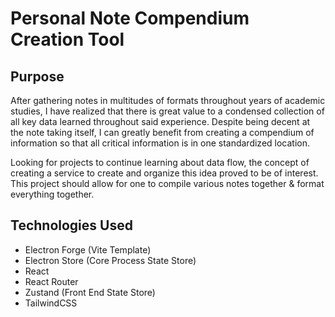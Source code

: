 # Personal Note Compendium Creation Tool

## Purpose

After gathering notes in multitudes of formats throughout years of academic studies, I have realized that there is great value to a condensed collection of all key data learned throughout said experience. Despite being decent at the note taking itself, I can greatly benefit from creating a compendium of information so that all critical information is in one standardized location. 

Looking for projects to continue learning about data flow, the concept of creating a service to create and organize this idea proved to be of interest. This project should allow for one to compile various notes together & format everything together. 

## Technologies Used

- Electron Forge (Vite Template)
- Electron Store (Core Process State Store)
- React
- React Router
- Zustand (Front End State Store)
- TailwindCSS
